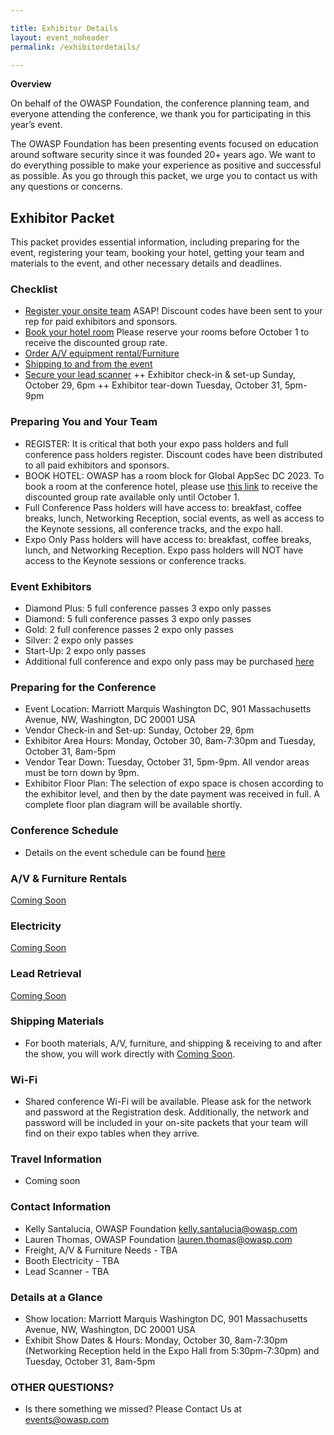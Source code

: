 ```yaml
---

title: Exhibitor Details
layout: event_noheader
permalink: /exhibitordetails/

---
```

**Overview**

On behalf of the OWASP Foundation, the conference planning team, and everyone attending the conference, we thank you for participating in this year’s event.

The OWASP Foundation has been presenting events focused on education around software security since it was founded 20+ years ago.
We want to do everything possible to make your experience as positive and successful as possible. As you go through this packet, we urge you to contact us with any questions or concerns.

## Exhibitor Packet

This packet provides essential information, including preparing for the event, registering your team, booking your hotel, getting your team and materials to the event, and other necessary details and deadlines.

### Checklist

+ [Register your onsite team](https://www.eventbrite.com/e/owasp-global-appsec-washington-dc-2023-tickets-519195877847) ASAP! Discount codes have been sent to your rep for paid exhibitors and sponsors.
+ [Book your hotel room](https://book.passkey.com/event/50528867/owner/10764415/home) Please reserve your rooms before October 1 to receive the discounted group rate.
+ [Order A/V equipment rental/Furniture](TBA)
+ [Shipping to and from the event](TBA) 
+ [Secure your lead scanner](TBA) 
++ Exhibitor check-in & set-up Sunday, October 29, 6pm
++ Exhibitor tear-down Tuesday, October 31, 5pm-9pm

### Preparing You and Your Team

+ REGISTER: It is critical that both your expo pass holders and full conference pass holders register. Discount codes have been distributed to all paid exhibitors and sponsors.
+ BOOK HOTEL: OWASP has a room block for Global AppSec DC 2023. To book a room at the conference hotel, please use [this link](https://book.passkey.com/event/50528867/owner/10764415/home) to receive the discounted group rate available only until October 1. 
+ Full Conference Pass holders will have access to: breakfast, coffee breaks, lunch, Networking Reception, social events, as well as access to the Keynote sessions, all conference tracks, and the expo hall. 
+ Expo Only Pass holders will have access to: breakfast, coffee breaks, lunch, and Networking Reception. Expo pass holders will NOT have  access to the Keynote sessions or conference tracks.

### Event Exhibitors

+ Diamond Plus: 5 full conference passes 3 expo only passes
+ Diamond:  5 full conference passes 3 expo only passes
+ Gold: 2 full conference passes 2 expo only passes
+ Silver: 2 expo only passes
+ Start-Up: 2 expo only passes
+ Additional full conference and expo only pass may be purchased [here](https://www.eventbrite.com/e/owasp-global-appsec-washington-dc-2023-tickets-519195877847)

### Preparing for the Conference

+ Event Location: Marriott Marquis Washington DC, 901 Massachusetts Avenue, NW, Washington, DC 20001 USA
+ Vendor Check-in and Set-up: Sunday, October 29, 6pm
+ Exhibitor Area Hours: Monday, October 30, 8am-7:30pm and Tuesday, October 31, 8am-5pm
+ Vendor Tear Down: Tuesday, October 31, 5pm-9pm. All vendor areas must be torn down by 9pm.
+ Exhibitor Floor Plan: The selection of expo space is chosen according to the exhibitor level, and then by the date payment was received in full. A complete floor plan diagram will be available shortly. 

### Conference Schedule
+ Details on the event schedule can be found [here](https://owasp2023globalappsecwashin.sched.com/)

### A/V & Furniture Rentals
[Coming Soon](TBA)

### Electricity
[Coming Soon](TBA)

### Lead Retrieval
[Coming Soon](TBA)

### Shipping Materials
+ For booth materials, A/V, furniture, and shipping & receiving to and after the show, you will work directly with [Coming Soon](TBA).

### Wi-Fi
+ Shared conference Wi-Fi will be available. Please ask for the network and password at the Registration desk. Additionally, the network and password will be included in your on-site packets that your team will find on their expo tables when they arrive.

### Travel Information
+ Coming soon

### Contact Information

+ Kelly Santalucia, OWASP Foundation [kelly.santalucia@owasp.com](mailto:kelly.santalucia@owasp.com)
+ Lauren Thomas, OWASP Foundation [lauren.thomas@owasp.com](mailto:lauren.thomas@owasp.com)
+ Freight, A/V & Furniture Needs - TBA
+ Booth Electricity - TBA
+ Lead Scanner - TBA

### Details at a Glance

+ Show location: Marriott Marquis Washington DC, 901 Massachusetts Avenue, NW, Washington, DC 20001 USA
+ Exhibit Show Dates & Hours: Monday, October 30, 8am-7:30pm (Networking Reception held in the Expo Hall from 5:30pm-7:30pm) and Tuesday, October 31, 8am-5pm
  
### OTHER QUESTIONS?

+ Is there something we missed? Please Contact Us at [events@owasp.com](mailto:events@owasp.com)

